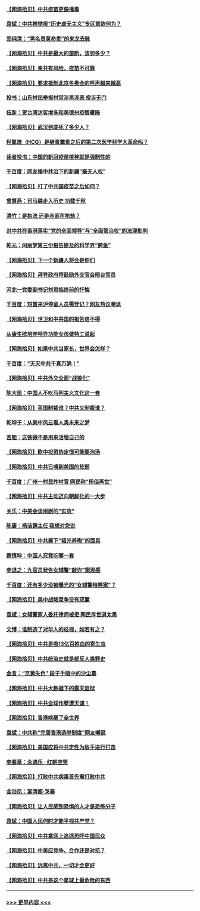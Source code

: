 #### [【网海拾贝】中共疫苗更像播毒](../pages/nsc993/n12876631.md?t=04141102) 
#### [袁斌：中共推举报“历史虚无主义”专区意欲何为？](../pages/nsc993/n12876530.md?t=04141102) 
#### [郑纯清：“黑名贵黄命贵”的来龙去脉](../pages/nsc993/n12875589.md?t=04141102) 
#### [【网海拾贝】中共是最大的垄断，该罚多少？](../pages/nsc993/n12874006.md?t=04141102) 
#### [【网海拾贝】亲共有风险，疫苗不可靠](../pages/nsc993/n12872224.md?t=04141102) 
#### [【网海拾贝】要求抵制北京冬奥会的呼声越来越高](../pages/nsc993/n12868962.md?t=04141102) 
#### [投书：山东村民举报村官涉黑涉恶 投诉无门](../pages/nsc993/n12869726.md?t=04141102) 
#### [伍新：贺台湾访客增多和美德州疫情骤降](../pages/nsc993/n12865651.md?t=04141102) 
#### [【网海拾贝】武汉到底死了多少人？](../pages/nsc993/n12863707.md?t=04141102) 
#### [羟氯喹（HCQ）是继青霉素之后的第二次医学科学大革命吗？](../pages/nsc993/n12638564.md?t=04141102) 
#### [读者投书：中国的新冠疫苗接种就是强制性的](../pages/nsc993/n12859932.md?t=04141102) 
#### [千百度：网友揭中共治下的新疆“毫无人权”](../pages/nsc993/n12858385.md?t=04141102) 
#### [【网海拾贝】打了中共国疫苗之后如何？](../pages/nsc993/n12857866.md?t=04141102) 
#### [曾慧燕：司马璐走入历史 功载千秋](../pages/nsc993/n12856996.md?t=04141102) 
#### [清竹：是执法 还是赤匪在抢劫？](../pages/nsc993/n12856952.md?t=04141102) 
#### [对中共在香港落实“党的全面领导”与“全面管治权”的法理批判](../pages/nsc993/n12856929.md?t=04141102) 
#### [乾元：闫丽梦第三份报告提及的科学界“鳄鱼”](../pages/nsc993/n12855985.md?t=04141102) 
#### [【网海拾贝】下一个新疆人将会是你们](../pages/nsc993/n12855864.md?t=04141102) 
#### [【网海拾贝】拜登政府将鼓励外交官会晤台官员](../pages/nsc993/n12853615.md?t=04141102) 
#### [河北一党委副书记刘君临终前的忏悔](../pages/nsc993/n12849420.md?t=04141102) 
#### [千百度：短暂来沪停留人员需登记？网友热议嘲讽](../pages/nsc993/n12853497.md?t=04141102) 
#### [【网海拾贝】世卫和中共国的报告信不得](../pages/nsc993/n12850902.md?t=04141102) 
#### [从康生欲培养特异功能女孩做特工说起](../pages/nsc993/n12849289.md?t=04141102) 
#### [【网海拾贝】如果中共当家长，世界会怎样？](../pages/nsc993/n12848436.md?t=04141102) 
#### [千百度：“天灭中共千真万确！”](../pages/nsc993/n12845659.md?t=04141102) 
#### [【网海拾贝】中共外交全面“战狼化”](../pages/nsc993/n12845607.md?t=04141102) 
#### [陈大民：中国人不吃马列主义文化这一套](../pages/nsc993/n12842496.md?t=04141102) 
#### [【网海拾贝】英国制裁谁？中共又制裁谁？](../pages/nsc993/n12840909.md?t=04141102) 
#### [乾坤子：从美中风云看人类未来之梦](../pages/nsc993/n12840590.md?t=04141102) 
#### [苦胆：这铁锹不是用来活埋自己的](../pages/nsc993/n12839512.md?t=04141102) 
#### [【网海拾贝】欧中投资协定很可能要泡汤](../pages/nsc993/n12835122.md?t=04141102) 
#### [【网海拾贝】中共已嗅到美国的软弱](../pages/nsc993/n12832411.md?t=04141102) 
#### [千百度：广州一村民炸村官 网民称“杨佳再世”](../pages/nsc993/n12832380.md?t=04141102) 
#### [【网海拾贝】中共主动迈向朝鲜化的一大步](../pages/nsc993/n12829887.md?t=04141102) 
#### [关乐：中美会谈闹剧的“实效”](../pages/nsc993/n12826698.md?t=04141102) 
#### [陈康：杨洁篪主任  我想对您说](../pages/nsc993/n12826609.md?t=04141102) 
#### [【网海拾贝】中共撕下“韬光养晦”的面具](../pages/nsc993/n12826459.md?t=04141102) 
#### [蔡慎坤：中国人究竟吃哪一套](../pages/nsc993/n12826010.md?t=04141102) 
#### [李退之：九官员状告女辅警“敲诈”案观感](../pages/nsc993/n12823984.md?t=04141102) 
#### [千百度：还有多少没被曝光的“女辅警陪睡案”？](../pages/nsc993/n12822136.md?t=04141102) 
#### [【网海拾贝】美中战略竞争没有双赢](../pages/nsc993/n12822105.md?t=04141102) 
#### [袁斌：女辅警家人委托律师被拒 网民斥世道太黑](../pages/nsc993/n12822004.md?t=04141102) 
#### [文博：谁制造了对华人的歧视，如若有之？](../pages/nsc993/n12821635.md?t=04141102) 
#### [【网海拾贝】中共是吸13亿百姓血的寄生虫](../pages/nsc993/n12819191.md?t=04141102) 
#### [【网海拾贝】中共统治史就是部反人类罪史](../pages/nsc993/n12816738.md?t=04141102) 
#### [金言：“京黄失色” 段子手眼中的沙尘暴](../pages/nsc993/n12815700.md?t=04141102) 
#### [【网海拾贝】中共大数据下的露天监狱](../pages/nsc993/n12811075.md?t=04141102) 
#### [【网海拾贝】中共全球作孽遭天谴！](../pages/nsc993/n12810258.md?t=04141102) 
#### [【网海拾贝】香港唤醒了全世界](../pages/nsc993/n12809100.md?t=04141102) 
#### [袁斌：中共称“完善香港选举制度”网友嘲讽](../pages/nsc993/n12808994.md?t=04141102) 
#### [【网海拾贝】美国应将中共定性为敌手进行打击](../pages/nsc993/n12806870.md?t=04141102) 
#### [李春草：永遇乐 · 红朝空壳](../pages/nsc993/n12805365.md?t=04141102) 
#### [【网海拾贝】打败中共病毒首先需打败中共](../pages/nsc993/n12803930.md?t=04141102) 
#### [金浴凤：宴清都‧哭春](../pages/nsc993/n12801601.md?t=04141102) 
#### [【网海拾贝】让人民感到恐惧的人才是恐怖分子](../pages/nsc993/n12799347.md?t=04141102) 
#### [袁斌：中国人民何时才能平视共产党？](../pages/nsc993/n12799306.md?t=04141102) 
#### [【网海拾贝】中共拿网上追逃恐吓中国民众](../pages/nsc993/n12796905.md?t=04141102) 
#### [【网海拾贝】中美应竞争、合作还是对抗？](../pages/nsc993/n12794675.md?t=04141102) 
#### [【网海拾贝】远离中共，一切才会更好](../pages/nsc993/n12793572.md?t=04141102) 
#### [【网海拾贝】中共是这个星球上最危险的东西](../pages/nsc993/n12791400.md?t=04141102) 

----
#### [ >>> 更早内容 <<< ](../indexes/nsc993-earlier.md)
